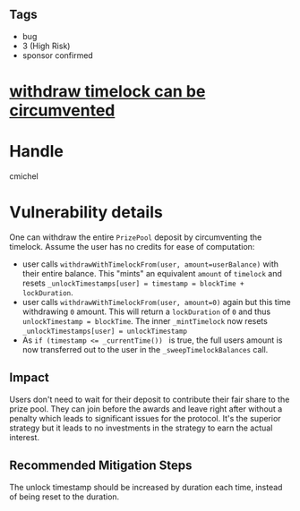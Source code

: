 ## Tags

- bug
- 3 (High Risk)
- sponsor confirmed

# [withdraw timelock can be circumvented](https://github.com/code-423n4/2021-06-pooltogether-findings/issues/91) 

# Handle

cmichel


# Vulnerability details

One can withdraw the entire `PrizePool` deposit by circumventing the timelock.
Assume the user has no credits for ease of computation:
- user calls `withdrawWithTimelockFrom(user, amount=userBalance)` with their entire balance. This "mints" an equivalent `amount` of `timelock` and resets `_unlockTimestamps[user] = timestamp = blockTime + lockDuration`.
- user calls `withdrawWithTimelockFrom(user, amount=0)` again but this time withdrawing `0` amount. This will return a `lockDuration` of `0` and thus `unlockTimestamp = blockTime`. The inner `_mintTimelock` now resets `_unlockTimestamps[user] = unlockTimestamp`
- As `if (timestamp <= _currentTime()) ` is true, the full users amount is now transferred out to the user in the `_sweepTimelockBalances` call.

## Impact

Users don't need to wait for their deposit to contribute their fair share to the prize pool.
They can join before the awards and leave right after without a penalty which leads to significant issues for the protocol.
It's the superior strategy but it leads to no investments in the strategy to earn the actual interest.

## Recommended Mitigation Steps

The unlock timestamp should be increased by duration each time, instead of being reset to the duration.

